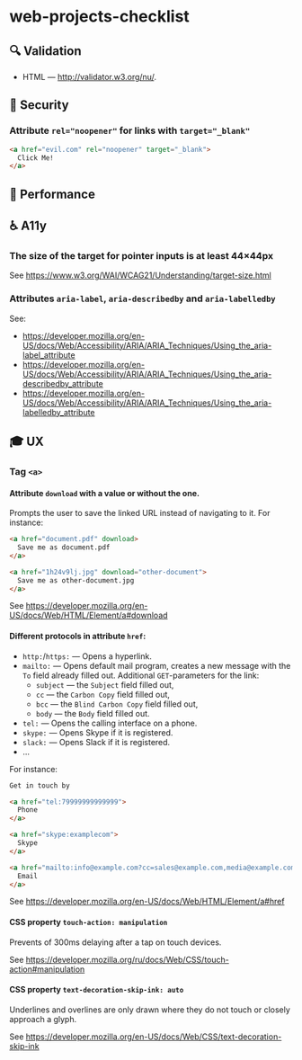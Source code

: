 # web-projects-checklist

## :mag: Validation

- HTML — http://validator.w3.org/nu/.

## :cop: Security

### Attribute `rel="noopener"` for links with `target="_blank"`

```html
<a href="evil.com" rel="noopener" target="_blank">
  Click Me!
</a>
```

## :runner: Performance

## :wheelchair: A11y

### The size of the target for pointer inputs is at least 44×44px

See https://www.w3.org/WAI/WCAG21/Understanding/target-size.html

### Attributes `aria-label`, `aria-describedby` and `aria-labelledby`

See:
- https://developer.mozilla.org/en-US/docs/Web/Accessibility/ARIA/ARIA_Techniques/Using_the_aria-label_attribute
- https://developer.mozilla.org/en-US/docs/Web/Accessibility/ARIA/ARIA_Techniques/Using_the_aria-describedby_attribute
- https://developer.mozilla.org/en-US/docs/Web/Accessibility/ARIA/ARIA_Techniques/Using_the_aria-labelledby_attribute

## :mortar_board: UX

### Tag `<a>`

#### Attribute `download` with a value or without the one.

Prompts the user to save the linked URL instead of navigating to it. For instance:

```html
<a href="document.pdf" download>
  Save me as document.pdf
</a>

<a href="1h24v9lj.jpg" download="other-document">
  Save me as other-document.jpg
</a>
```

See https://developer.mozilla.org/en-US/docs/Web/HTML/Element/a#download

#### Different protocols in attribute `href`:

- `http:`/`https:` — Opens a hyperlink.
- `mailto:` — Opens default mail program, creates a new message with the `To` field already filled out. Additional `GET`-parameters for the link:
  - `subject` — the `Subject` field filled out,
  - `cc` — the `Carbon Copy` field filled out,
  - `bcc` — the `Blind Carbon Copy` field filled out,
  - `body` — the `Body` field filled out.
- `tel:` — Opens the calling interface on a phone.
- `skype:` — Opens Skype if it is registered.
- `slack:` — Opens Slack if it is registered.
- ...

For instance:

```html
Get in touch by

<a href="tel:79999999999999">
  Phone
</a>

<a href="skype:examplecom">
  Skype
</a>

<a href="mailto:info@example.com?cc=sales@example.com,media@example.com&bcc=granny@gmail.com&subject=I%20want%20to%20subscribe&body=I%20want%20to%20subscribe">
  Email
</a>
```

See https://developer.mozilla.org/en-US/docs/Web/HTML/Element/a#href

#### CSS property `touch-action: manipulation`

Prevents of 300ms delaying after a tap on touch devices.

See https://developer.mozilla.org/ru/docs/Web/CSS/touch-action#manipulation

#### CSS property `text-decoration-skip-ink: auto`

Underlines and overlines are only drawn where they do not touch or closely approach a glyph.

See https://developer.mozilla.org/en-US/docs/Web/CSS/text-decoration-skip-ink
